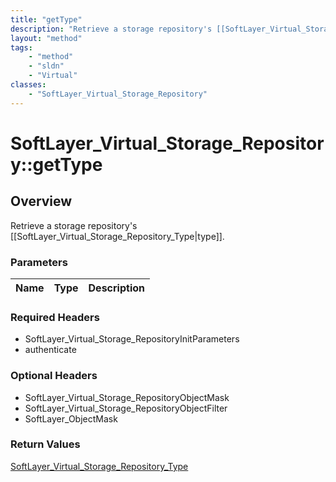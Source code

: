 ```yaml
---
title: "getType"
description: "Retrieve a storage repository's [[SoftLayer_Virtual_Storage_Repository_Type|type]]."
layout: "method"
tags:
    - "method"
    - "sldn"
    - "Virtual"
classes:
    - "SoftLayer_Virtual_Storage_Repository"
---
```

# SoftLayer_Virtual_Storage_Repository::getType
## Overview 
Retrieve a storage repository's [[SoftLayer_Virtual_Storage_Repository_Type|type]].

### Parameters 
|Name | Type | Description |
| --- | --- | --- |


### Required Headers
* SoftLayer_Virtual_Storage_RepositoryInitParameters
* authenticate

### Optional Headers
* SoftLayer_Virtual_Storage_RepositoryObjectMask
* SoftLayer_Virtual_Storage_RepositoryObjectFilter
* SoftLayer_ObjectMask

### Return Values
<a href='/reference/datatypes/SoftLayer_Virtual_Storage_Repository_Type'>SoftLayer_Virtual_Storage_Repository_Type </a>
